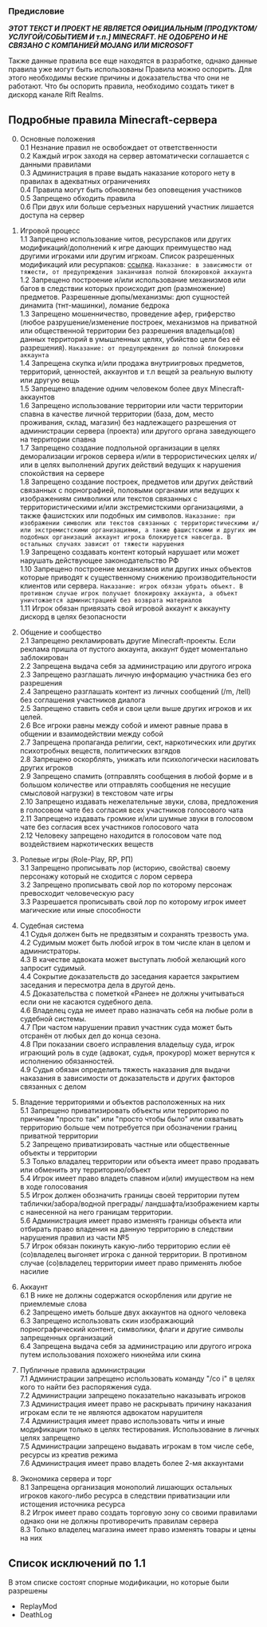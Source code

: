 ### Предисловие
***ЭТОТ ТЕКСТ И ПРОЕКТ НЕ ЯВЛЯЕТСЯ ОФИЦИАЛЬНЫМ [ПРОДУКТОМ/УСЛУГОЙ/СОБЫТИЕМ И т.п.] MINECRAFT. НЕ ОДОБРЕНО И НЕ СВЯЗАНО С КОМПАНИЕЙ MOJANG ИЛИ MICROSOFT*** 

Также данные правила все еще находятся в разработке, однако данные правила уже могут быть использованы
Правила можно оспорить. Для этого необходимы веские причины и доказательства что они не работают. Что бы оспорить правила, необходимо создать тикет в дискорд канале Rift Realms.  

## Подробные правила Minecraft-сервера

0. Основные положения  
0.1 Незнание правил не освобождает от ответственности  
0.2 Каждый игрок заходя на сервер автоматически соглашается с данными правилами  
0.3 Администрация в праве выдать наказание которого нету в правилах в адекватных ограничениях  
0.4 Правила могут быть обновлены без оповещения участников  
0.5 Запрещено обходить правила  
0.6 При двух или больше серъезных нарушений участник лишается доступа на сервер

1. Игровой процесс  
1.1 Запрещено использование читов, ресурспаков или других модификаций/дополнений к игре дающих преимущество над другими игроками или другим игркоам. Список разрешенных модификаций или ресурпаков: [ссылка](https://github.com/portalgenesisteam/PortalGenesis-wiki/blob/main/server-rules.md#%D1%81%D0%BF%D0%B8%D1%81%D0%BE%D0%BA-%D0%B8%D1%81%D0%BA%D0%BB%D1%8E%D1%87%D0%B5%D0%BD%D0%B8%D0%B9-%D0%BF%D0%BE-11). `Наказание: в зависимости от тяжести, от предупреждения заканчивая полной блокировкой аккаунта`  
1.2 Запрещено построение и/или использование механизмов или багов в следствии которых происходит дюп (размножение) предметов. Разрешенные дюпы/механизмы: дюп сущностей динамита (тнт-машинки), ломание бедрока  
1.3 Запрещено мошенничество, проведение афер, гриферство (любое разрушение/изменение построек, механизмов на приватной или общественной территории без разрешения владельца(ов) данных территорий в умышленных целях, убийство цели без её разрешения). `Наказание: от предупреждения до полной блокировки аккаунта`  
1.4 Запрещена скупка и/или продажа внутриигровых предметов, территорий, ценностей, аккаунтов и т.п вещей за реальную вылюту или другую вещь  
1.5 Запрещено владение одним человеком более двух Minecraft-аккаунтов  
1.6 Запрещено использование территории или части территории спавна в качестве личной территории (база, дом, место проживания, склад, магазин) без надлежащего разрешения от администрации сервера (проекта) или другого органа заведующего на территории спавна  
1.7 Запрещено создание подпольной организации в целях деморализации игроков сервера и/или в террористических целях и/или в целях выполнений других действий ведущих к нарушения спокойствия на сервере  
1.8 Запрещено создание построек, предметов или других действий связанных с порнографией, половыми органами или ведущих к изображениям символики или текстов связанных с территористическими и/или экстремистскими организациями, а также фашистских или подобных им символов. `Наказание: при изображении символик или текстов связанных с территористическими и/или экстремистскими организациями, а также фашистскими и других им подобных организаций аккаунт игрока блокируется навсегда. В остальных случаях зависит от тяжести нарушения`  
1.9 Запрещено создавать контент который нарушает или может нарушать действующее законодательство РФ  
1.10 Запрещено построение механизмов или других иных объектов которые приводят к существенному снижению производительности клиентов или сервера. `Наказание: игрок обязан убрать объект. В противном случае игрок получает блокировку аккаунта, а объект уничтожается администрацией без возврата материалов`  
1.11 Игрок обязан привязать свой игровой аккаунт к аккаунту дискорд в целях безопасности  
2. Общение и сообщество  
2.1 Запрещено рекламировать другие Minecraft-проекты. Если реклама пришла от пустого аккаунта, аккаунт будет моментально заблокирован  
2.2 Запрещена выдача себя за администрацию или другого игрока  
2.3 Запрещено разглашать личную информацию участника без его разрешения  
2.4 Запрещено разглашать контент из личных сообщений (/m, /tell) без соглашения участников диалога  
2.5 Запрещено ставить себя и свои цели выше других игроков и их целей.  
2.6 Все игроки равны между собой и имеют равные права в общении и взаимодействии между собой  
2.7 Запрещена пропаганда религии, сект, наркотических или других психотробных веществ, политических взгядов  
2.8 Запрещено оскорблять, унижать или психологически насиловать других игроков  
2.9 Запрещено спамить (отправлять сообщения в любой форме и в большом количестве или отправлять сообщения не несущие смысловой нагрузки) в текстовом чате игры  
2.10 Запрещено издавать нежелательные звуки, слова, предложения в голосовом чате без согласия всех участников голосового чата  
2.11 Запрещено издавать громкие и/или шумные звуки в голосовом чате без согласия всех участников голосового чата  
2.12 Человеку запрещено находится в голосовом чате под воздействием наркотических веществ  
3. Ролевые игры (Role-Play, RP, РП)  
3.1 Запрещено прописывать лор (историю, свойства) своему персонажу который не сходится с лором сервера  
3.2 Запрещено прописывать свой лор по которому персонаж превосходит человеческую расу  
3.3 Разрешается прописывать свой лор по которому игрок имеет магические или иные способности  
4. Судебная система  
4.1 Судья должен быть не предвзятым и сохранять трезвость ума.  
4.2 Судимым может быть любой игрок в том числе клан в целом и администраторы.  
4.3 В качестве адвоката может выступать любой желающий кого запросит судимый.  
4.4 Сокрытие доказательств до заседания карается закрытием заседания и пересмотра дела в другой день.  
4.5 Доказательства с пометкой «Ранее» не должны учитываться если они не касаются судебного дела.  
4.6 Владелец суда не имеет право назначать себя на любые роли в судебной системы.  
4.7 При частом нарушении правил участник суда может быть отсранён от любых дел до конца сезона.  
4.8 При показании своего исправления владельцу суда, игрок играющий роль в суде (адвокат, судья, прокурор) может вернутся к исполнению обязанностей.  
4.9 Судья обязан определить тяжесть наказания для выдачи наказания в зависимости от доказательств и других факторов связанных с делом
5. Владение территориями и объектов расположенных на них  
5.1 Запрещено приватизировать объекты или территорию по причинам "просто так" или "просто чтобы было" или охватывать территорию больше чем потребуется при обозначении границ приватной территории  
5.2 Запрещено приватизировать частные или общественные объекты и территории  
5.3 Только владалец территории или объекта имеет право продавать или обменить эту территорию/объект  
5.4 Игрок имеет право владеть спавном и(или) имуществом на нем в ходе голосования  
5.5 Игрок должен обозначить границы своей территории путем таблички/забора/водной преграды/ ландшафта/изображением карты с нанесенной на него границам территории.  
5.6 Администрация имеет право изменять границы объекта или отбирать право владения на данную территорию в следствии нарушения правил из части №5  
5.7 Игрок обязан покинуть какую-либо территорию еслии её (со)владелец выгоняет игрока с данной территории. В противном случае (со)владелец территории имеет право применять любое насилие   
6. Аккаунт  
6.1 В нике не должны содержатся оскорбления или другие не приемлемые слова  
6.2 Запрещено иметь больше двух аккаунтов на одного человека  
6.3 Запрещено использовать скин изображающий порнографический контент, символики, флаги и другие символы запрещенных организаций  
6.4 Запрещена выдача себя за администрацию или другого игрока путем использования похожего никнейма или скина  
7. Публичные правила администрации  
7.1 Администрации запрещено использовать команду "/co i" в целях кого то найти без распоряжения суда.  
7.2 Администрации запрещено показательно наказывать игроков  
7.3 Администрация имеет право не раскрывать причину наказания игрокам если те не являются адвокатом нарушителя  
7.4 Администрация имеет право использовать читы и иные модификации только в целях тестирования. Использование в личных целях запрещено  
7.5 Администрации запрещено выдавать игрокам в том числе себе, ресурсы из креатив режима  
7.6 Администрация имеет право владеть более 2-мя аккаунтами  
8. Экономика сервера и торг   
8.1 Запрещена организация монополий лишающих остальных игроков какого-либо ресурса в следствии приватизации или истощения источника ресурса  
8.2 Игрок имеет право создать торговую зону со своими правилами однако они не должны противоречить правилам сервера  
8.3 Только владелец магазина имеет право изменять товары и цены на них

## Список исключений по 1.1
В этом списке состоят спорные модификации, но которые были разрешены
* ReplayMod
* DeathLog
